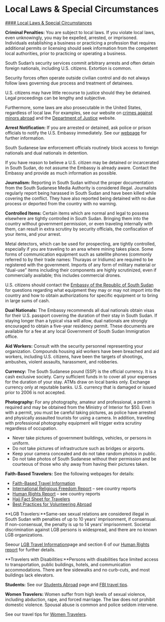 # Local Laws & Special Circumstances

[#### Local Laws & Special Circumstances](javascript:void(0); "Local Laws & Special Circumstances")

**Criminal Penalties:** You are subject to local laws. If you violate local laws, even unknowingly, you may be expelled, arrested, or imprisoned. Individuals establishing a business or practicing a profession that requires additional permits or licensing should seek information from the competent local authorities, prior to practicing or operating a business.

South Sudan’s security services commit arbitrary arrests and often detain foreign nationals, including U.S. citizens. Extortion is common.

Security forces often operate outside civilian control and do not always follow laws governing due process and treatment of detainees.

U.S. citizens may have little recourse to justice should they be detained. Legal proceedings can be lengthy and subjective.

Furthermore, some laws are also prosecutable in the United States, regardless of local law. For examples, see our website on [crimes against minors abroad](https://travel.state.gov/content/travel/en/international-travel/emergencies/arrest-detention/crimes-against-minors.html) and the [Department of Justice](http://www.justice.gov/usam/criminal-resource-manual-1617-extraterritorial-criminal-jurisdiction-18-usc-112-878-970-1116) website.

**Arrest Notification:** If you are arrested or detained, ask police or prison officials to notify the U.S. Embassy immediately. See our [webpage](https://travel.state.gov/content/travel/en/international-travel/emergencies/arrest-detention.html) for further information.

South Sudanese law enforcement officials routinely block access to foreign nationals and dual nationals in detention.

If you have reason to believe a U.S. citizen may be detained or incarcerated in South Sudan, do not assume the Embassy is already aware. Contact the Embassy and provide as much information as possible.

**Journalism:** Reporting in South Sudan without the proper documentation from the South Sudanese Media Authority is considered illegal. Journalists regularly report being harassed in South Sudan and have been killed while covering the conflict. They have also reported being detained with no due process or deported from the country with no warning.

**Controlled Items:** Certain items which are normal and legal to possess elsewhere are tightly controlled in South Sudan. Bringing them into the country without government permission, or even traveling internally with them, can result in extra scrutiny by security officials, the confiscation of your items, and your arrest.

Metal detectors, which can be used for prospecting, are tightly controlled, especially if you are traveling to an area where mining takes place. Some forms of communication equipment such as satellite phones (commonly referred to by their trade names: Thurayas or Iridiums) are required to be registered with the government. Imports of any form of military material or “dual-use” items including their components are highly scrutinized, even if commercially available; this includes commercial drones.

U.S. citizens should contact the [Embassy of the Republic of South Sudan](http://www.southsudanembassyusa.org/) for questions regarding what equipment they may or may not import into the country and how to obtain authorizations for specific equipment or to bring in large sums of cash.

**Dual Nationals:** The Embassy recommends all dual nationals obtain visas for their U.S. passport covering the duration of their stay in South Sudan. If staying longer than a typical visa will allow, dual nationals are strongly encouraged to obtain a five-year residency permit. These documents are available for a fee at any local Government of South Sudan Immigration office.

**Aid Workers:** Consult with the security personnel representing your organization. Compounds housing aid workers have been breached and aid workers, including U.S. citizens, have been the targets of shootings, ambushes, violent assaults, harassment, and robberies.

**Currency:** The South Sudanese pound (SSP) is the official currency. It is a cash exclusive society. Carry sufficient funds in to cover all your expenses for the duration of your stay. ATMs draw on local banks only. Exchange currency only at reputable banks. U.S. currency that is damaged or issued prior to 2006 is not accepted.

**Photography:** For any photography, amateur and professional, a permit is required and may be obtained from the Ministry of Interior for $50. Even with a permit, you must be careful taking pictures, as police have arrested and physically assaulted tourists for using a camera. In addition, traveling with professional photography equipment will trigger extra scrutiny regardless of occupation.

* Never take pictures of government buildings, vehicles, or persons in uniform.
* Do not take pictures of infrastructure such as bridges or airports.
* Keep your camera concealed and do not take random photos in public.
* Do not take photos of South Sudanese without their permission and be courteous of those who shy away from having their pictures taken.

**Faith-Based Travelers:** See the following webpages for details:

* [Faith-Based Travel Information](https://travel.state.gov/content/travel/en/international-travel/before-you-go/travelers-with-special-considerations/faith-based-travel.html)
* [International Religious Freedom Report](https://www.state.gov/international-religious-freedom-reports/) – see country reports
* [Human Rights Report](https://www.state.gov/reports-bureau-of-democracy-human-rights-and-labor/country-reports-on-human-rights-practices/) – see country reports
* [Hajj Fact Sheet for Travelers](https://travel.state.gov/content/travel/en/international-travel/before-you-go/travelers-with-special-considerations/hajj-umrah.html)
* [Best Practices for Volunteering Abroad](https://travel.state.gov/content/travel/en/international-travel/before-you-go/travelers-with-special-considerations/volunteering-abroad.html)

**LGB Travelers:**Same-sex sexual relations are considered illegal in South Sudan with penalties of up to 10 years’ imprisonment, if consensual. If non-consensual, the penalty is up to 14 years’ imprisonment. Societal discrimination against LGB persons is widespread, and there are no known LGB organizations.

Seeour [LGB Travel Information](https://travel.state.gov/content/travel/en/international-travel/before-you-go/travelers-with-special-considerations/lgbti.html)page and section 6 of our [Human Rights report](https://www.state.gov/reports-bureau-of-democracy-human-rights-and-labor/country-reports-on-human-rights-practices/) for further details.

**Travelers with Disabilities:**Persons with disabilities face limited access to transportation, public buildings, hotels, and communication accommodations. There are few sidewalks and no curb-cuts, and most buildings lack elevators.

**Students:** See our [Students Abroad](https://travel.state.gov/content/travel/en/international-travel/before-you-go/travelers-with-special-considerations/students.html) page and [FBI travel tips](https://ucr.fbi.gov/investigate/counterintelligence/student-brochure).

**Women Travelers:** Women suffer from high levels of sexual violence, including abduction, rape, and forced marriage. The law does not prohibit domestic violence. Spousal abuse is common and police seldom intervene.

See our travel tips for [Women Travelers](https://travel.state.gov/content/travel/en/international-travel/before-you-go/travelers-with-special-considerations/women-travelers.html).